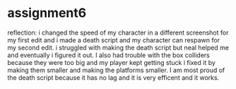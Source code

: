 # assignment6
reflection:
i changed the speed of my character in a different screenshot for my first edit and i made a death script and my character can respawn for my second edit.
i struggled with making the death script but neal helped me and eventually i figured it out. I also had trouble with the box colliders because they were too big and my player kept getting stuck i fixed it by making them smaller and making the platforms smaller.
I am most proud of the death script because it has no lag and it is very efficent and it works. 
